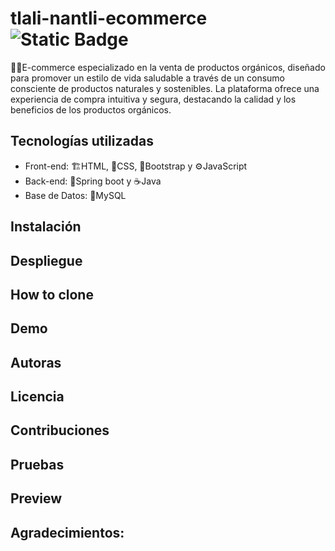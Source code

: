 ﻿# tlali-nantli-ecommerce ![Static Badge](https://img.shields.io/badge/status-In%20_progress-yellow?style=flat-square&labelColor=%2385929e&color=%23f4d03f)
🛒🌿E-commerce especializado en la venta de productos orgánicos, diseñado para promover un estilo de vida saludable a través de un consumo consciente de productos naturales y sostenibles. La plataforma ofrece una experiencia de compra intuitiva y segura, destacando la calidad y los beneficios de los productos orgánicos.
 ## Tecnologías utilizadas
* Front-end: 🏗️HTML, 🎨CSS, 🚀Bootstrap y ⚙️JavaScript 
* Back-end: 🌱Spring boot y ☕Java
* Base de Datos: 🐬MySQL
 ## Instalación
 ## Despliegue
 ## How to clone
 ## Demo
 ## Autoras
 ## Licencia
 ## Contribuciones
 ## Pruebas
 ## Preview
 ## Agradecimientos: 
